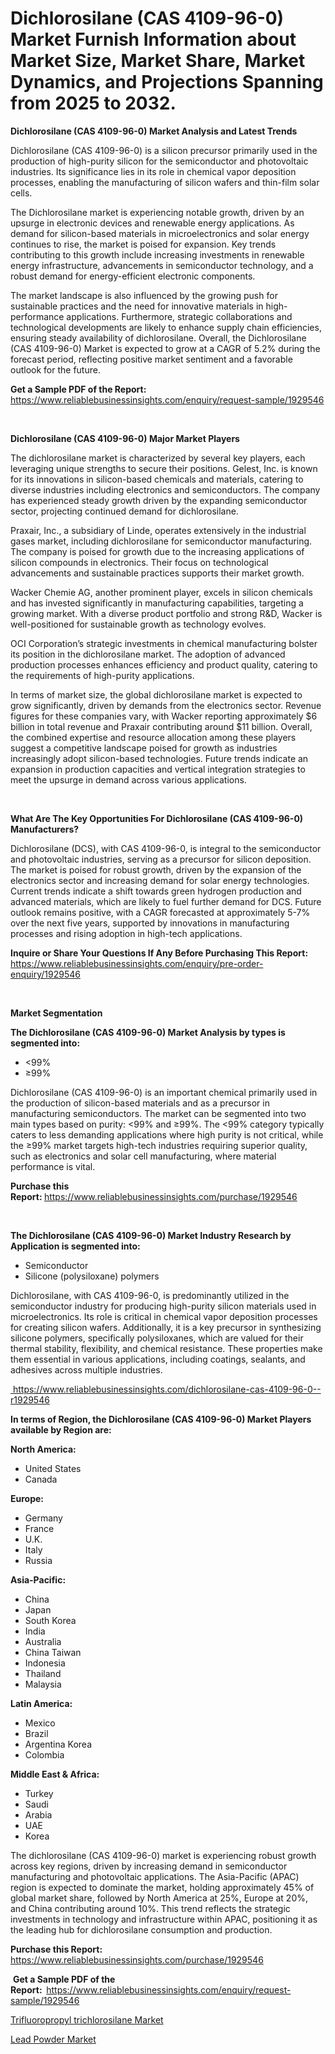 <p><h1>Dichlorosilane (CAS 4109-96-0) Market Furnish Information about Market Size, Market Share, Market Dynamics, and Projections Spanning from 2025 to 2032.</h1></p><p><strong>Dichlorosilane (CAS 4109-96-0) Market Analysis and Latest Trends</strong></p>
<p><p>Dichlorosilane (CAS 4109-96-0) is a silicon precursor primarily used in the production of high-purity silicon for the semiconductor and photovoltaic industries. Its significance lies in its role in chemical vapor deposition processes, enabling the manufacturing of silicon wafers and thin-film solar cells. </p><p>The Dichlorosilane market is experiencing notable growth, driven by an upsurge in electronic devices and renewable energy applications. As demand for silicon-based materials in microelectronics and solar energy continues to rise, the market is poised for expansion. Key trends contributing to this growth include increasing investments in renewable energy infrastructure, advancements in semiconductor technology, and a robust demand for energy-efficient electronic components. </p><p>The market landscape is also influenced by the growing push for sustainable practices and the need for innovative materials in high-performance applications. Furthermore, strategic collaborations and technological developments are likely to enhance supply chain efficiencies, ensuring steady availability of dichlorosilane. Overall, the Dichlorosilane (CAS 4109-96-0) Market is expected to grow at a CAGR of 5.2% during the forecast period, reflecting positive market sentiment and a favorable outlook for the future.</p></p>
<p><strong>Get a Sample PDF of the Report:&nbsp;</strong> <a href="https://www.reliablebusinessinsights.com/enquiry/request-sample/1929546?utm_campaign=57&utm_medium=2&utm_source=Github&utm_content=ia&utm_term=16012025&utm_id=dichlorosilane-cas-4109-96-0">https://www.reliablebusinessinsights.com/enquiry/request-sample/1929546</a></p>
<p>&nbsp;</p>
<p><strong>Dichlorosilane (CAS 4109-96-0) Major Market Players</strong></p>
<p><p>The dichlorosilane market is characterized by several key players, each leveraging unique strengths to secure their positions. Gelest, Inc. is known for its innovations in silicon-based chemicals and materials, catering to diverse industries including electronics and semiconductors. The company has experienced steady growth driven by the expanding semiconductor sector, projecting continued demand for dichlorosilane.</p><p>Praxair, Inc., a subsidiary of Linde, operates extensively in the industrial gases market, including dichlorosilane for semiconductor manufacturing. The company is poised for growth due to the increasing applications of silicon compounds in electronics. Their focus on technological advancements and sustainable practices supports their market growth.</p><p>Wacker Chemie AG, another prominent player, excels in silicon chemicals and has invested significantly in manufacturing capabilities, targeting a growing market. With a diverse product portfolio and strong R&D, Wacker is well-positioned for sustainable growth as technology evolves.</p><p>OCI Corporation’s strategic investments in chemical manufacturing bolster its position in the dichlorosilane market. The adoption of advanced production processes enhances efficiency and product quality, catering to the requirements of high-purity applications.</p><p>In terms of market size, the global dichlorosilane market is expected to grow significantly, driven by demands from the electronics sector. Revenue figures for these companies vary, with Wacker reporting approximately $6 billion in total revenue and Praxair contributing around $11 billion. Overall, the combined expertise and resource allocation among these players suggest a competitive landscape poised for growth as industries increasingly adopt silicon-based technologies. Future trends indicate an expansion in production capacities and vertical integration strategies to meet the upsurge in demand across various applications.</p></p>
<p>&nbsp;</p>
<p><strong>What Are The Key Opportunities For Dichlorosilane (CAS 4109-96-0) Manufacturers?</strong></p>
<p><p>Dichlorosilane (DCS), with CAS 4109-96-0, is integral to the semiconductor and photovoltaic industries, serving as a precursor for silicon deposition. The market is poised for robust growth, driven by the expansion of the electronics sector and increasing demand for solar energy technologies. Current trends indicate a shift towards green hydrogen production and advanced materials, which are likely to fuel further demand for DCS. Future outlook remains positive, with a CAGR forecasted at approximately 5-7% over the next five years, supported by innovations in manufacturing processes and rising adoption in high-tech applications.</p></p>
<p><strong>Inquire or Share Your Questions If Any Before Purchasing This Report:</strong> <a href="https://www.reliablebusinessinsights.com/enquiry/pre-order-enquiry/1929546?utm_campaign=57&utm_medium=2&utm_source=Github&utm_content=ia&utm_term=16012025&utm_id=dichlorosilane-cas-4109-96-0">https://www.reliablebusinessinsights.com/enquiry/pre-order-enquiry/1929546</a></p>
<p>&nbsp;</p>
<p><strong>Market Segmentation</strong></p>
<p><strong>The Dichlorosilane (CAS 4109-96-0) Market Analysis by types is segmented into:</strong></p>
<p><ul><li><99%</li><li>≥99%</li></ul></p>
<p><p>Dichlorosilane (CAS 4109-96-0) is an important chemical primarily used in the production of silicon-based materials and as a precursor in manufacturing semiconductors. The market can be segmented into two main types based on purity: <99% and ≥99%. The <99% category typically caters to less demanding applications where high purity is not critical, while the ≥99% market targets high-tech industries requiring superior quality, such as electronics and solar cell manufacturing, where material performance is vital.</p></p>
<p><strong>Purchase this Report:&nbsp;</strong><a href="https://www.reliablebusinessinsights.com/purchase/1929546?utm_campaign=57&utm_medium=2&utm_source=Github&utm_content=ia&utm_term=16012025&utm_id=dichlorosilane-cas-4109-96-0">https://www.reliablebusinessinsights.com/purchase/1929546</a></p>
<p>&nbsp;</p>
<p><strong>The Dichlorosilane (CAS 4109-96-0) Market Industry Research by Application is segmented into:</strong></p>
<p><ul><li>Semiconductor</li><li>Silicone (polysiloxane) polymers</li></ul></p>
<p><p>Dichlorosilane, with CAS 4109-96-0, is predominantly utilized in the semiconductor industry for producing high-purity silicon materials used in microelectronics. Its role is critical in chemical vapor deposition processes for creating silicon wafers. Additionally, it is a key precursor in synthesizing silicone polymers, specifically polysiloxanes, which are valued for their thermal stability, flexibility, and chemical resistance. These properties make them essential in various applications, including coatings, sealants, and adhesives across multiple industries.</p></p>
<p><a href="https://www.reliablebusinessinsights.com/dichlorosilane-cas-4109-96-0--r1929546?utm_campaign=57&utm_medium=2&utm_source=Github&utm_content=ia&utm_term=16012025&utm_id=dichlorosilane-cas-4109-96-0">&nbsp;https://www.reliablebusinessinsights.com/dichlorosilane-cas-4109-96-0--r1929546</a></p>
<p><strong>In terms of Region, the Dichlorosilane (CAS 4109-96-0) Market Players available by Region are:</strong></p>
<p>
    <p> <strong> North America: </strong>
        <ul>
            <li>United States</li>
            <li>Canada</li>
        </ul>
        </p> 
    <p> <strong> Europe: </strong>
        <ul>
            <li>Germany</li>
            <li>France</li>
            <li>U.K.</li>
            <li>Italy</li>
            <li>Russia</li>
        </ul>
        </p> 
    <p> <strong> Asia-Pacific: </strong>
        <ul>
            <li>China</li>
            <li>Japan</li>
            <li>South Korea</li>
            <li>India</li>
            <li>Australia</li>
            <li>China Taiwan</li>
            <li>Indonesia</li>
            <li>Thailand</li>
            <li>Malaysia</li>
        </ul>
        </p> 
    <p> <strong> Latin America: </strong>
        <ul>
            <li>Mexico</li>
            <li>Brazil</li>
            <li>Argentina Korea</li>
            <li>Colombia</li>
        </ul>
        </p> 
    <p> <strong> Middle East & Africa: </strong>
        <ul>
            <li>Turkey</li>
            <li>Saudi</li>
            <li>Arabia</li>
            <li>UAE</li>
            <li>Korea</li>
        </ul>
    </p>
    </p>
<p><p>The dichlorosilane (CAS 4109-96-0) market is experiencing robust growth across key regions, driven by increasing demand in semiconductor manufacturing and photovoltaic applications. The Asia-Pacific (APAC) region is expected to dominate the market, holding approximately 45% of global market share, followed by North America at 25%, Europe at 20%, and China contributing around 10%. This trend reflects the strategic investments in technology and infrastructure within APAC, positioning it as the leading hub for dichlorosilane consumption and production.</p></p>
<p><strong>Purchase this Report: </strong><a href="https://www.reliablebusinessinsights.com/purchase/1929546?utm_campaign=57&utm_medium=2&utm_source=Github&utm_content=ia&utm_term=16012025&utm_id=dichlorosilane-cas-4109-96-0">https://www.reliablebusinessinsights.com/purchase/1929546</a></p>
<p>&nbsp;<strong>Get a Sample PDF of the Report:&nbsp;&nbsp;</strong><a href="https://www.reliablebusinessinsights.com/enquiry/request-sample/1929546?utm_campaign=57&utm_medium=2&utm_source=Github&utm_content=ia&utm_term=16012025&utm_id=dichlorosilane-cas-4109-96-0">https://www.reliablebusinessinsights.com/enquiry/request-sample/1929546</a></p>
<p><strong></strong></p>
<p><p><a href="https://github.com/bolalfredia7777/Market-Research-Report-List-1/blob/main/trifluoropropyl-trichlorosilane-market.md?utm_campaign=57&utm_medium=2&utm_source=Github&utm_content=ia&utm_term=16012025&utm_id=dichlorosilane-cas-4109-96-0">Trifluoropropyl trichlorosilane Market</a></p><p><a href="https://github.com/ccreola81/Market-Research-Report-List-1/blob/main/lead-powder-market.md?utm_campaign=57&utm_medium=2&utm_source=Github&utm_content=ia&utm_term=16012025&utm_id=dichlorosilane-cas-4109-96-0">Lead Powder Market</a></p></p>